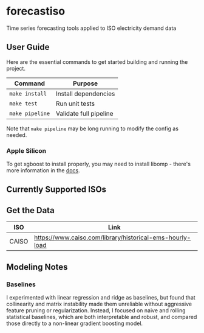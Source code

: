 # forecastiso

Time series forecasting tools applied to ISO electricity demand data

## User Guide

Here are the essential commands to get started building and running the project.

| Command         | Purpose                |
| --------------- | ---------------------- |
| `make install`  | Install dependencies   |
| `make test`     | Run unit tests         |
| `make pipeline` | Validate full pipeline |

Note that `make pipeline` may be long running to modify the config as needed.

### Apple Silicon

To get xgboost to install properly, you may need to install libomp - there's more information in the [docs](https://xgboost.readthedocs.io/en/latest/install.html).

## Currently Supported ISOs

## Get the Data

| ISO   | Link                                                     |
| ----- | -------------------------------------------------------- |
| CAISO | https://www.caiso.com/library/historical-ems-hourly-load |

## Modeling Notes

### Baselines

I experimented with linear regression and ridge as baselines, but found that collinearity and matrix instability made them unreliable without aggressive feature pruning or regularization. Instead, I focused on naive and rolling statistical baselines, which are both interpretable and robust, and compared those directly to a non-linear gradient boosting model.
